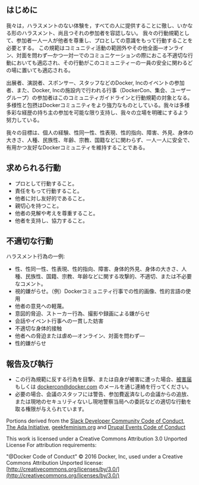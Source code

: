 ## はじめに

我々は，ハラスメントのない体験を，すべての人に提供することに徹し、いかなる形のハラスメント、尚且つそれの参加者を容認しない。
我々の行動規範として、参加者一人一人が他者を尊重し、プロとしての意識をもって行動することを必要とする。
この規範はコミュニティ活動の範囲外やその他全面―オンライン、対面を問わず―かつ一対一でのコミュニケーションの際におこる不適切な行動においても適応され、その行動がこのコミュニティーの一員の安全に関わるどの場に置いても適応される。

出展者、演説者、スポンサー、スタッフなどのDocker, Incのイベントの参加者、また、Docker, Incの施設内で行われる行事（DockerCon、集会、ユーザーグループ）の参加者はこのコミュニティガイドラインと行動規範の対象となる。
多様性と包摂はDockerコミュニティをより強力なものとしている。我々は多様多彩な経歴の持ち主の参加を可能な限り支持し、我々の立場を明確にするよう努力している。

我々の目標は、個人の経験、性同一性、性表現、性的指向、障害、外見、身体の大きさ、人種、民族性、年齢、宗教、国籍などに関わらず、一人一人に安全で、有用かつ友好なDockerコミュニティを維持することである。

## 求められる行動
- プロとして行動すること。
- 責任をもって行動すること。
- 他者に対し友好的であること。
- 親切心を持つこと。
- 他者の見解や考えを尊重すること。
- 他者を支持し、協力すること。

## 不適切な行動

ハラスメント行為の一例:
- 性、性同一性、性表現、性的指向、障害、身体的外見、身体の大きさ、人種、民族性、国籍、宗教、年齢などに関する攻撃的、不適切、または不必要なコメント。
- 視的嫌がらせ。（例）Dockerコミュニティ行事での性的画像、性的言語の使用
- 他者の意見への軽蔑。
- 意図的脅迫、ストーカー行為、撮影や録画による嫌がらせ
- 会話やイベント行事への一貫した妨害
- 不適切な身体的接触
- 他者への脅迫または虐め―オンライン、対面を問わず―
- 性的嫌がらせ

## 報告及び執行
- この行為規範に反する行為を目撃、または自身が被害に遭った場合、[被害届](https://docs.google.com/forms/d/e/1FAIpQLScezna1ZXRPzC_phSDoPEF4c5nvw8yQW-vvtI8xHjv-BB9MOg/viewform?c=0&w=1)もしくは dockercon@docker.com のメールを通じ連絡を行ってください。
- 必要の場合、会議のスタッフには警告、参加費返済なしの会議からの追放、または現地のセキュリティないし現地警察当局への委託などの適切な行動を取る権限が与えられています。

Portions derived from the [Slack Developer Community Code of Conduct](https://api.slack.com/docs/community-code-of-conduct), [The Ada Initiative](https://adainitiative.org/2014/02/18/howto-design-a-code-of-conduct-for-your-community/), [geekfeminism.org](https://geekfeminism.org/about/code-of-conduct/) and [Drupal Events Code of Conduct](https://events.drupal.org/dublin2016/code-conduct)

This work is licensed under a Creative Commons Attribution 3.0 Unported License For attribution requirements:

"@Docker Code of Conduct" © 2016 Docker, Inc, used under a Creative Commons Attribution Unported license: [http://creativecommons.org/licenses/by/3.0/](http://creativecommons.org/licenses/by/3.0/)

